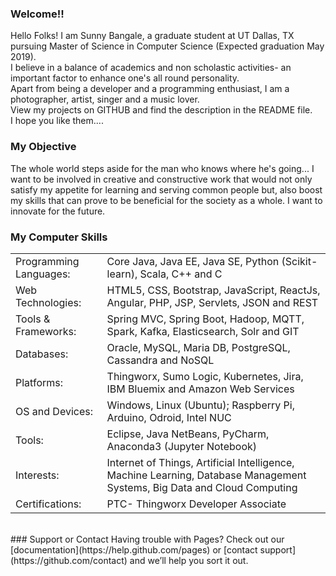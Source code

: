 ### Welcome!!
Hello Folks! I am Sunny Bangale, a graduate student at UT Dallas, TX pursuing Master of Science in Computer Science (Expected graduation May 2019).<br>
I believe in a balance of academics and non scholastic activities- an important factor to enhance one's all round personality. <br>
Apart from being a developer and a programming enthusiast, I am a photographer, artist, singer and a music lover. <br>
View my projects on GITHUB and find the description in the README file. <br>
I hope you like them.... 

### My Objective
The whole world steps aside for the man who knows where he's going...
I want to be involved in creative and constructive work that would not only satisfy my appetite for learning and serving common people but, also boost my skills that can prove to be beneficial for the society as a whole. I want to innovate for the future.

### My Computer Skills
<table>
<tr>
<td>Programming Languages:</td>
<td>Core Java, Java EE, Java SE, Python (Scikit-learn), Scala, C++ and C </td>
<tr>

<tr>
<td>Web Technologies:</td>
<td>HTML5, CSS, Bootstrap, JavaScript, ReactJs, Angular, PHP, JSP, Servlets, JSON and REST</td>
</tr>

<tr>
<td>Tools & Frameworks:</td>
<td>Spring MVC, Spring Boot, Hadoop, MQTT, Spark, Kafka, Elasticsearch, Solr and GIT </td>
</tr>

<tr>
<td>Databases:</td>
<td>Oracle, MySQL, Maria DB, PostgreSQL, Cassandra and NoSQL </td>
</tr>

<tr>
<td>Platforms:</td>
<td>Thingworx, Sumo Logic, Kubernetes, Jira, IBM Bluemix and Amazon Web Services </td>
</tr>

<tr>
<td>OS and Devices:</td>
<td>Windows, Linux (Ubuntu); Raspberry Pi, Arduino, Odroid, Intel NUC </td>
</tr>

<tr>
<td>Tools:</td>
<td>Eclipse, Java NetBeans, PyCharm, Anaconda3 (Jupyter Notebook) </td>
</tr>
  
<tr>
<td>Interests:</td>
<td>Internet of Things, Artificial Intelligence, Machine Learning, Database Management Systems, Big Data and Cloud Computing </td>
</tr>

<tr>
<td>Certifications:</td>
<td>PTC- Thingworx Developer Associate </td>
</tr>  
</table>

<br>
### Support or Contact
Having trouble with Pages? Check out our [documentation](https://help.github.com/pages) or [contact support](https://github.com/contact) and we’ll help you sort it out.
